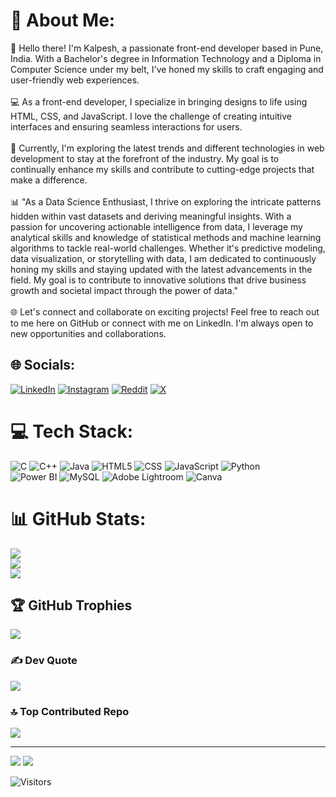 # 💫 About Me:
👋 Hello there! I'm Kalpesh, a passionate front-end developer based in Pune, India. With a Bachelor's degree in Information Technology and a Diploma in Computer Science under my belt, I've honed my skills to craft engaging and user-friendly web experiences.<br><br>
💻 As a front-end developer, I specialize in bringing designs to life using HTML, CSS, and JavaScript. I love the challenge of creating intuitive interfaces and ensuring seamless interactions for users.<br><br>
🌟 Currently, I'm exploring the latest trends and different technologies in web development to stay at the forefront of the industry. My goal is to continually enhance my skills and contribute to cutting-edge projects that make a difference.<br><br>
📊 "As a Data Science Enthusiast, I thrive on exploring the intricate patterns hidden within vast datasets and deriving meaningful insights. With a passion for uncovering actionable intelligence from data, I leverage my analytical skills and knowledge of statistical methods and machine learning algorithms to tackle real-world challenges. Whether it's predictive modeling, data visualization, or storytelling with data, I am dedicated to continuously honing my skills and staying updated with the latest advancements in the field. My goal is to contribute to innovative solutions that drive business growth and societal impact through the power of data."<br><br>
🌐 Let's connect and collaborate on exciting projects! Feel free to reach out to me here on GitHub or connect with me on LinkedIn. I'm always open to new opportunities and collaborations.


## 🌐 Socials:
[![LinkedIn](https://img.shields.io/badge/LinkedIn-%230077B5.svg?logo=linkedin&logoColor=white)](https://linkedin.com/in/kalpesh-dimble)
[![Instagram](https://img.shields.io/badge/Instagram-%23E4405F.svg?logo=Instagram&logoColor=white)](https://instagram.com/__kalpesh01__) 
[![Reddit](https://img.shields.io/badge/Reddit-%23FF4500.svg?logo=Reddit&logoColor=white)](https://reddit.com/user/Kalpesh0111) 
[![X](https://img.shields.io/badge/X-black.svg?logo=X&logoColor=white)](https://x.com/KalpeshDimble) 

# 💻 Tech Stack:
![C](https://img.shields.io/badge/c-%2300599C.svg?style=plastic&logo=c&logoColor=white) 
![C++](https://img.shields.io/badge/c++-%2300599C.svg?style=plastic&logo=c%2B%2B&logoColor=white) 
![Java](https://img.shields.io/badge/java-%23ED8B00.svg?style=plastic&logo=openjdk&logoColor=white) 
![HTML5](https://img.shields.io/badge/html5-%23E34F26.svg?style=plastic&logo=html5&logoColor=white)
![CSS](https://img.shields.io/badge/CSS-%231572B6.svg?style=plastic&logo=css3&logoColor=white)
![JavaScript](https://img.shields.io/badge/javascript-%23323330.svg?style=plastic&logo=javascript&logoColor=%23F7DF1E) 
![Python](https://img.shields.io/badge/python-3670A0?style=plastic&logo=python&logoColor=ffdd54)  
![Power BI](https://img.shields.io/badge/Power_BI-%23F2C811.svg?style=plastic&logo=power-bi&logoColor=white)
![MySQL](https://img.shields.io/badge/mysql-%2300000f.svg?style=plastic&logo=mysql&logoColor=white)
![Adobe Lightroom](https://img.shields.io/badge/Adobe%20Lightroom-31A8FF.svg?style=plastic&logo=Adobe%20Lightroom&logoColor=white) 
![Canva](https://img.shields.io/badge/Canva-%2300C4CC.svg?style=plastic&logo=Canva&logoColor=white)

# 📊 GitHub Stats:
![](https://github-readme-stats.vercel.app/api?username=kalpeshdimble1&theme=blueberry&hide_border=false&include_all_commits=true&count_private=true)<br/>
![](https://github-readme-streak-stats.herokuapp.com/?user=kalpeshdimble1&theme=blueberry&hide_border=false)<br/>
![](https://github-readme-stats.vercel.app/api/top-langs/?username=kalpeshdimble1&theme=blueberry&hide_border=false&include_all_commits=true&count_private=true&layout=compact)

## 🏆 GitHub Trophies
![](https://github-profile-trophy.vercel.app/?username=kalpeshdimble1&theme=radical&no-frame=false&no-bg=false&margin-w=4)

### ✍️ Dev Quote
![](https://quotes-github-readme.vercel.app/api?type=horizontal&theme=radical)

### 🔝 Top Contributed Repo
![](https://github-contributor-stats.vercel.app/api?username=kalpeshdimble1&limit=5&theme=tokyonight&combine_all_yearly_contributions=true)

---
[![](https://visitcount.itsvg.in/api?id=kalpeshdimble1&label=Profile%20Views&color=0&icon=1&pretty=false)](https://visitcount.itsvg.in)
[![](https://visitcount.itsvg.in/api?id=kalpeshdimble1&label=Profile%20Views&color=0&icon=1&pretty=false&all=true)](https://visitcount.itsvg.in)


![Visitors](https://api.visitorbadge.io/api/visitors?path=kalpeshdimble1&labelColor=%23697689&countColor=%23263759&style=plastic)
